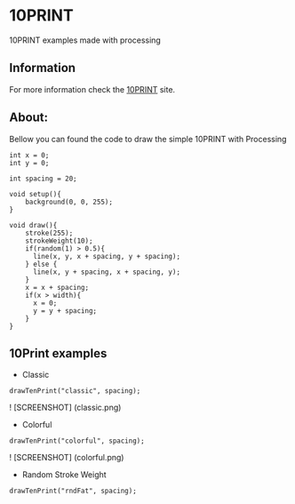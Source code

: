 # 10PRINT
10PRINT examples made with processing

## Information
For more information check the [10PRINT](https://www.google.pt/url?sa=t&source=web&rct=j&url=https://10print.org/&ved=0ahUKEwiF1pHoycrWAhUjK8AKHUx0AR8QFghjMAc&usg=AFQjCNE4RHFRvTllDzKAXByYHzCRYvqQ7w) site.


## About:

Bellow you can found the code to draw the simple 10PRINT with Processing

```
int x = 0;
int y = 0;

int spacing = 20;

void setup(){
    background(0, 0, 255);
}

void draw(){
    stroke(255);
    strokeWeight(10);
    if(random(1) > 0.5){
      line(x, y, x + spacing, y + spacing);
    } else {
      line(x, y + spacing, x + spacing, y);
    }
    x = x + spacing;
    if(x > width){
      x = 0;
      y = y + spacing;
    }
}
```

## 10Print examples

* Classic

```
drawTenPrint("classic", spacing);
```

! [SCREENSHOT] (classic.png)

* Colorful

```
drawTenPrint("colorful", spacing);
```

! [SCREENSHOT] (colorful.png)

* Random Stroke Weight

```
drawTenPrint("rndFat", spacing);
```

